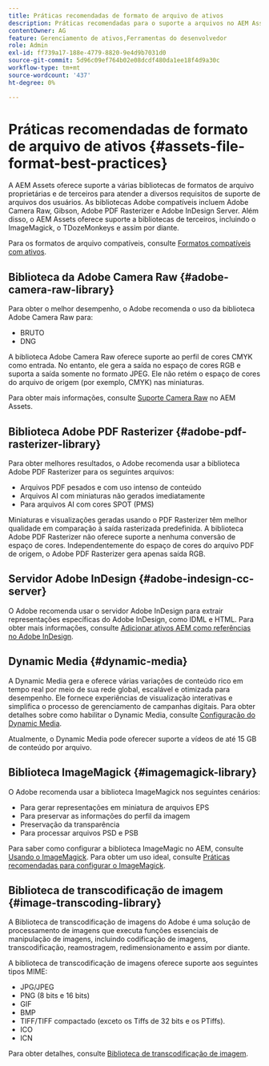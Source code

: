 ```yaml
---
title: Práticas recomendadas de formato de arquivo de ativos
description: Práticas recomendadas para o suporte a arquivos no AEM Assets.
contentOwner: AG
feature: Gerenciamento de ativos,Ferramentas do desenvolvedor
role: Admin
exl-id: ff739a17-188e-4779-8820-9e4d9b7031d0
source-git-commit: 5d96c09ef764b02e08dcdf480da1ee18f4d9a30c
workflow-type: tm+mt
source-wordcount: '437'
ht-degree: 0%

---
```


# Práticas recomendadas de formato de arquivo de ativos {#assets-file-format-best-practices}

A AEM Assets oferece suporte a várias bibliotecas de formatos de arquivo proprietárias e de terceiros para atender a diversos requisitos de suporte de arquivos dos usuários. As bibliotecas Adobe compatíveis incluem Adobe Camera Raw, Gibson, Adobe PDF Rasterizer e Adobe InDesign Server. Além disso, o AEM Assets oferece suporte a bibliotecas de terceiros, incluindo o ImageMagick, o TDozeMonkeys e assim por diante.

Para os formatos de arquivo compatíveis, consulte [Formatos compatíveis com ativos](assets-formats.md).

## Biblioteca da Adobe Camera Raw {#adobe-camera-raw-library}

Para obter o melhor desempenho, o Adobe recomenda o uso da biblioteca Adobe Camera Raw para:

* BRUTO
* DNG

A biblioteca Adobe Camera Raw oferece suporte ao perfil de cores CMYK como entrada. No entanto, ele gera a saída no espaço de cores RGB e suporta a saída somente no formato JPEG. Ele não retém o espaço de cores do arquivo de origem (por exemplo, CMYK) nas miniaturas.

Para obter mais informações, consulte [Suporte Camera Raw](camera-raw.md) no AEM Assets.

## Biblioteca Adobe PDF Rasterizer {#adobe-pdf-rasterizer-library}

Para obter melhores resultados, o Adobe recomenda usar a biblioteca Adobe PDF Rasterizer para os seguintes arquivos:

* Arquivos PDF pesados e com uso intenso de conteúdo
* Arquivos AI com miniaturas não gerados imediatamente
* Para arquivos AI com cores SPOT (PMS)

Miniaturas e visualizações geradas usando o PDF Rasterizer têm melhor qualidade em comparação à saída rasterizada predefinida. A biblioteca Adobe PDF Rasterizer não oferece suporte a nenhuma conversão de espaço de cores. Independentemente do espaço de cores do arquivo PDF de origem, o Adobe PDF Rasterizer gera apenas saída RGB.

## Servidor Adobe InDesign {#adobe-indesign-cc-server}

O Adobe recomenda usar o servidor Adobe InDesign para extrair representações específicas do Adobe InDesign, como IDML e HTML. Para obter mais informações, consulte [Adicionar ativos AEM como referências no Adobe InDesign](managing-linked-subassets.md#add-aem-assets-as-references-in-adobe-indesign).

## Dynamic Media  {#dynamic-media}

A Dynamic Media gera e oferece várias variações de conteúdo rico em tempo real por meio de sua rede global, escalável e otimizada para desempenho. Ele fornece experiências de visualização interativas e simplifica o processo de gerenciamento de campanhas digitais. Para obter detalhes sobre como habilitar o Dynamic Media, consulte [Configuração do Dynamic Media](config-dynamic.md).

Atualmente, o Dynamic Media pode oferecer suporte a vídeos de até 15 GB de conteúdo por arquivo.

## Biblioteca ImageMagick {#imagemagick-library}

O Adobe recomenda usar a biblioteca ImageMagick nos seguintes cenários:

* Para gerar representações em miniatura de arquivos EPS
* Para preservar as informações do perfil da imagem
* Preservação da transparência
* Para processar arquivos PSD e PSB

Para saber como configurar a biblioteca ImageMagic no AEM, consulte [Usando o ImageMagick](media-handlers.md#an-example-using-imagemagick). Para obter um uso ideal, consulte [Práticas recomendadas para configurar o ImageMagick](best-practices-for-imagemagick.md).

## Biblioteca de transcodificação de imagem {#image-transcoding-library}

A Biblioteca de transcodificação de imagens do Adobe é uma solução de processamento de imagens que executa funções essenciais de manipulação de imagens, incluindo codificação de imagens, transcodificação, reamostragem, redimensionamento e assim por diante.

A biblioteca de transcodificação de imagens oferece suporte aos seguintes tipos MIME:

* JPG/JPEG
* PNG (8 bits e 16 bits)
* GIF
* BMP
* TIFF/TIFF compactado (exceto os Tiffs de 32 bits e os PTiffs).
* ICO
* ICN

Para obter detalhes, consulte [Biblioteca de transcodificação de imagem](imaging-transcoding-library.md).
